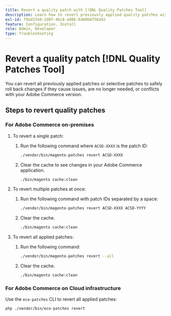 ```yaml
---
title: Revert a quality patch with [!DNL Quality Patches Tool] 
description: Learn how to revert previously applied quality patches with [!DNL Quality Patches Tool]. 
exl-id: f9ad37e9-2d0f-4bc8-a98b-6d60b6f56d42
feature: Configuration, Install
role: Admin, Developer
type: Troubleshooting
---
```

# Revert a quality patch [!DNL Quality Patches Tool]

You can revert all previously applied patches or selective patches to safely roll back changes if they cause issues, are no longer needed, or conflicts with your Adobe Commerce version.

## Steps to revert quality patches

### For Adobe Commerce on-premises

1. To revert a single patch:
   
   1. Run the following command where `ACSD-XXXX` is the patch ID:

      ```bash
      ./vendor/bin/magento-patches revert ACSD-XXXX
      ```

    1. Clear the cache to see changes in your Adobe Commerce application.

       ```bash
       ./bin/magento cache:clean
       ```

1. To revert multiple patches at once:
  
   1. Run the following command with patch IDs separated by a space:

      ```bash
      ./vendor/bin/magento-patches revert ACSD-XXXX ACSD-YYYY
      ```

    1. Clear the cache.

       ```bash
       ./bin/magento cache:clean
       ```

1. To revert all applied patches:

   1. Run the following command:

      ```bash
      ./vendor/bin/magento-patches revert --all
      ```

    1. Clear the cache.

       ```bash
       ./bin/magento cache:clean
       ```

### For Adobe Commerce on Cloud infrastructure

Use the `ece-patches` CLI to revert all applied patches:

```bash
php ./vendor/bin/ece-patches revert
```
